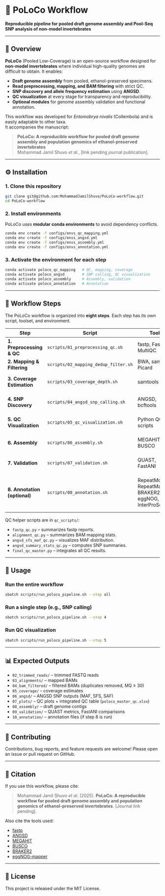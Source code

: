 # 🧬 PoLoCo Workflow  
**Reproducible pipeline for pooled draft genome assembly and Pool-Seq SNP analysis of non-model invertebrates**  

---

## 📖 Overview  

**PoLoCo** (Pooled Low-Coverage) is an open-source workflow designed for **non-model invertebrates** where individual high-quality genomes are difficult to obtain. It enables:  

- **Draft genome assembly** from pooled, ethanol-preserved specimens.  
- **Read preprocessing, mapping, and BAM filtering** with strict QC.  
- **SNP discovery and allele frequency estimation** using **ANGSD**.  
- **QC visualization** at every stage for transparency and reproducibility.  
- **Optional modules** for genome assembly validation and functional annotation.  

This workflow was developed for *Entomobrya nivalis* (Collembola) and is easily adaptable to other taxa.  
It accompanies the manuscript:  

> **PoLoCo: A reproducible workflow for pooled draft genome assembly and population genomics of ethanol-preserved invertebrates**  
> Mohammad Jamil Shuvo *et al.*, [link pending journal publication].  

---

## ⚙️ Installation  

### 1. Clone this repository  
```bash
git clone git@github.com:MohammadJamilShuvo/PoLoCo-workflow.git
cd PoLoCo-workflow
```

### 2. Install environments  
PoLoCo uses **modular conda environments** to avoid dependency conflicts.  

```bash
conda env create -f configs/envs_qc_mapping.yml
conda env create -f configs/envs_angsd.yml
conda env create -f configs/envs_assembly.yml
conda env create -f configs/envs_annotation.yml
```

### 3. Activate the environment for each step  
```bash
conda activate poloco_qc_mapping   # QC, mapping, coverage
conda activate poloco_angsd        # SNP calling, QC visualization
conda activate poloco_assembly     # Assembly, validation
conda activate poloco_annotation   # Annotation
```

---

## 📂 Workflow Steps  

The PoLoCo workflow is organized into **eight steps**. Each step has its own script, toolset, and environment.  

| Step | Script | Tools | Environment | Outputs |
|------|--------|-------|-------------|---------|
| **1. Preprocessing & QC** | `scripts/01_preprocessing_qc.sh` | fastp, FastQC, MultiQC | `poloco_qc_mapping` | Trimmed FASTQ, QC reports |
| **2. Mapping & Filtering** | `scripts/02_mapping_dedup_filter.sh` | BWA, samtools, Picard | `poloco_qc_mapping` | Filtered BAM files |
| **3. Coverage Estimation** | `scripts/03_coverage_depth.sh` | samtools | `poloco_qc_mapping` | Mean coverage per pool |
| **4. SNP Discovery** | `scripts/04_angsd_snp_calling.sh` | ANGSD, bcftools | `poloco_angsd` | SAF, SFS, MAF, SNP stats |
| **5. QC Visualization** | `scripts/05_qc_visualization.sh` | Python QC scripts | `poloco_angsd` | SNP histograms, QC tables |
| **6. Assembly** | `scripts/06_assembly.sh` | MEGAHIT, BUSCO | `poloco_assembly` | Draft genome assembly |
| **7. Validation** | `scripts/07_validation.sh` | QUAST, FastANI | `poloco_assembly` | Assembly metrics, ANI |
| **8. Annotation (optional)** | `scripts/08_annotation.sh` | RepeatModeler, RepeatMasker, BRAKER2, eggNOG, InterProScan | `poloco_annotation` | Masked genome, gene models, annotation tables |

QC helper scripts are in `qc_scripts/`:
- `fastp_qc.py` – summarizes fastp reports.  
- `alignment_qc.py` – summarizes BAM mapping stats.  
- `angsd_sfs_maf_qc.py` – visualizes MAF distribution.  
- `angsd_summary_stats_qc.py` – computes SNP summaries.  
- `final_qc_master.py` – integrates all QC results.  

---

## 🚀 Usage  

### Run the entire workflow  
```bash
sbatch scripts/run_poloco_pipeline.sh --step all
```

### Run a single step (e.g., SNP calling)  
```bash
sbatch scripts/run_poloco_pipeline.sh --step 4
```

### Run QC visualization  
```bash
sbatch scripts/run_poloco_pipeline.sh --step 5
```

---

## 📊 Expected Outputs  

- `02_trimmed_reads/` – trimmed FASTQ reads  
- `03_alignments/` – mapped BAMs  
- `04_bam_filtered/` – filtered BAMs (duplicates removed, MQ ≥ 30)  
- `05_coverage/` – coverage estimates  
- `06_angsd/` – ANGSD SNP outputs (MAF, SFS, SAF)  
- `07_plots/` – QC plots + integrated QC table (`poloco_master_qc.xlsx`)  
- `08_assembly/` – draft genome contigs  
- `09_validation/` – QUAST metrics, FastANI comparisons  
- `10_annotation/` – annotation files (if step 8 is run)  

---

## 🙌 Contributing  

Contributions, bug reports, and feature requests are welcome! Please open an issue or pull request on GitHub.  

---

## 📖 Citation  

If you use this workflow, please cite:  

> Mohammad Jamil Shuvo *et al.* (2025). **PoLoCo: A reproducible workflow for pooled draft genome assembly and population genomics of ethanol-preserved invertebrates**. [Journal link pending].  

Also cite the tools used:  
- [fastp](https://github.com/OpenGene/fastp)  
- [ANGSD](http://www.popgen.dk/angsd)  
- [MEGAHIT](https://github.com/voutcn/megahit)  
- [BUSCO](https://busco.ezlab.org)  
- [BRAKER2](https://github.com/Gaius-Augustus/BRAKER)  
- [eggNOG-mapper](http://eggnog-mapper.embl.de/)  

---

## 📜 License  

This project is released under the MIT License.  
